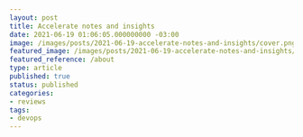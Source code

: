 ```yaml
---
layout: post
title: Accelerate notes and insights
date: 2021-06-19 01:06:05.000000000 -03:00
image: /images/posts/2021-06-19-accelerate-notes-and-insights/cover.png
featured_image: /images/posts/2021-06-19-accelerate-notes-and-insights/featured.png
featured_reference: /about
type: article
published: true
status: published
categories:
- reviews
tags:
- devops
---
```


